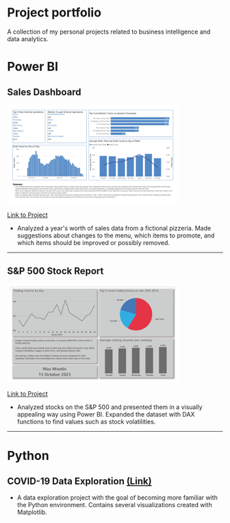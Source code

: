 # Project portfolio
A collection of my personal projects related to business intelligence and data analytics.
# Power BI
## Sales Dashboard
<img src="https://github.com/max-montin/SalesDashboard/blob/main/Files/PizzaSales.png" width="400">

[Link to Project](https://github.com/max-montin/SalesDashboard)
- Analyzed a year's worth of sales data from a fictional pizzeria. Made suggestions about changes to the menu, which items to promote, and which items should be improved or possibly removed.
***
## S&P 500 Stock Report
<img src="https://github.com/max-montin/SP500/blob/main/sp500_1.png" width="400">

[Link to Project](https://github.com/max-montin/SP500)
- Analyzed stocks on the S&P 500 and presented them in a visually appealing way using Power BI. Expanded the dataset with DAX functions to find values such as stock volatilities.
***
# Python
## COVID-19 Data Exploration [(Link)](https://github.com/max-montin/COVID-19)
- A data exploration project with the goal of becoming more familiar with the Python environment. Contains several visualizations created with Matplotlib.
